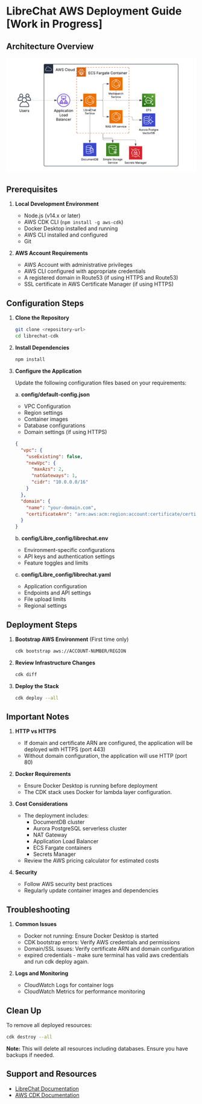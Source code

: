 # LibreChat AWS Deployment Guide [Work in Progress]

## Architecture Overview

![LibreChat on AWS ECS Architecture](images/Librechat_AWS-architecture.png)

## Prerequisites

1. **Local Development Environment**
   - Node.js (v14.x or later)
   - AWS CDK CLI (`npm install -g aws-cdk`)
   - Docker Desktop installed and running
   - AWS CLI installed and configured
   - Git

2. **AWS Account Requirements**
   - AWS Account with administrative privileges
   - AWS CLI configured with appropriate credentials
   - A registered domain in Route53 (if using HTTPS and Route53)
   - SSL certificate in AWS Certificate Manager (if using HTTPS)

## Configuration Steps

1. **Clone the Repository**
   ```bash
   git clone <repository-url>
   cd librechat-cdk
   ```

2. **Install Dependencies**
   ```bash
   npm install
   ```

3. **Configure the Application**

   Update the following configuration files based on your requirements:

   a. **config/default-config.json**
   - VPC Configuration
   - Region settings
   - Container images
   - Database configurations
   - Domain settings (if using HTTPS)
   ```json
   {
     "vpc": {
       "useExisting": false,
       "newVpc": {
         "maxAzs": 2,
         "natGateways": 1,
         "cidr": "10.0.0.0/16"
       }
     },
     "domain": {
       "name": "your-domain.com",
       "certificateArn": "arn:aws:acm:region:account:certificate/certificate-id"
     }
   }
   ```

   b. **config/Libre_config/librechat.env**
   - Environment-specific configurations
   - API keys and authentication settings
   - Feature toggles and limits

   c. **config/Libre_config/librechat.yaml**
   - Application configuration
   - Endpoints and API settings
   - File upload limits
   - Regional settings

## Deployment Steps

1. **Bootstrap AWS Environment** (First time only)
   ```bash
   cdk bootstrap aws://ACCOUNT-NUMBER/REGION
   ```

2. **Review Infrastructure Changes**
   ```bash
   cdk diff
   ```

3. **Deploy the Stack**
   ```bash
   cdk deploy --all
   ```

## Important Notes

1. **HTTP vs HTTPS**
   - If domain and certificate ARN are configured, the application will be deployed with HTTPS (port 443)
   - Without domain configuration, the application will use HTTP (port 80)

2. **Docker Requirements**
   - Ensure Docker Desktop is running before deployment
   - The CDK stack uses Docker for lambda layer configuration.

3. **Cost Considerations**
   - The deployment includes:
     - DocumentDB cluster
     - Aurora PostgreSQL serverless cluster
     - NAT Gateway
     - Application Load Balancer
     - ECS Fargate containers
     - Secrets Manager
   - Review the AWS pricing calculator for estimated costs

4. **Security**
   - Follow AWS security best practices
   - Regularly update container images and dependencies

## Troubleshooting

1. **Common Issues**
   - Docker not running: Ensure Docker Desktop is started
   - CDK bootstrap errors: Verify AWS credentials and permissions
   - Domain/SSL issues: Verify certificate ARN and domain configuration
   - expired credentials - make sure terminal has valid aws credentials and run cdk deploy again. 

2. **Logs and Monitoring**
   - CloudWatch Logs for container logs
   - CloudWatch Metrics for performance monitoring

## Clean Up

To remove all deployed resources:
```bash
cdk destroy --all
```

**Note:** This will delete all resources including databases. Ensure you have backups if needed.

## Support and Resources

- [LibreChat Documentation](https://docs.librechat.ai)
- [AWS CDK Documentation](https://docs.aws.amazon.com/cdk/)

